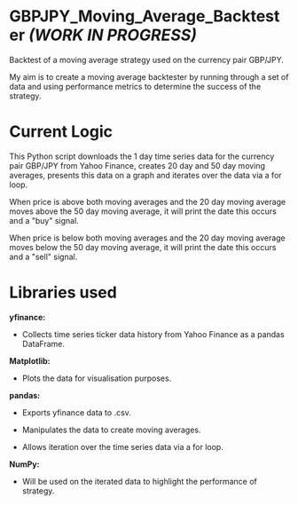 # GBPJPY_Moving_Average_Backtester ***(WORK IN PROGRESS)***

Backtest of a moving average strategy used on the currency pair GBP/JPY.

My aim is to create a moving average backtester by running through a set of data and using performance metrics to determine the success of the strategy.

# Current Logic

This Python script downloads the 1 day time series data for the currency pair GBP/JPY from Yahoo Finance, creates 20 day and 50 day moving averages, presents this data on a graph and iterates over the data via a for loop.

When price is above both moving averages and the 20 day moving average moves above the 50 day moving average, it will print the date this occurs and a "buy" signal.

When price is below both moving averages and the 20 day moving average moves below the 50 day moving average, it will print the date this occurs and a "sell" signal.

# Libraries used
**yfinance:**

- Collects time series ticker data history from Yahoo Finance as a pandas DataFrame.

**Matplotlib:**

- Plots the data for visualisation purposes.


**pandas:**

- Exports yfinance data to .csv.


- Manipulates the data to create moving averages.


- Allows iteration over the time series data via a for loop.


**NumPy:**

- Will be used on the iterated data to highlight the performance of strategy.
